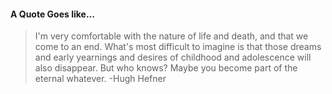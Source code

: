 #### A Quote Goes like...
> I'm very comfortable with the nature of life and death, and that we come to an end. What's most difficult to imagine is that those dreams and early yearnings and desires of childhood and adolescence will also disappear. But who knows? Maybe you become part of the eternal whatever.
> -Hugh Hefner